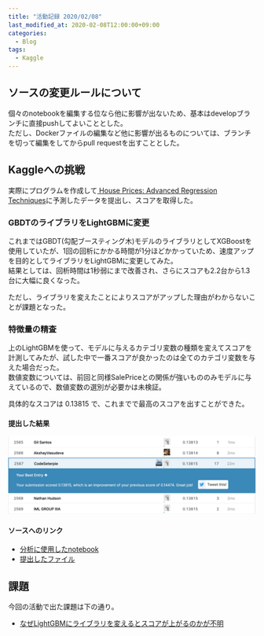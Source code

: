 ```yaml
---
title: "活動記録 2020/02/08"
last_modified_at: 2020-02-08T12:00:00+09:00
categories:
  - Blog
tags:
  - Kaggle
---
```


## ソースの変更ルールについて
個々のnotebookを編集する位なら他に影響が出ないため、基本はdevelopブランチに直接pushしてよいこととした。  
ただし、Dockerファイルの編集など他に影響が出るものについては、ブランチを切って編集をしてからpull requestを出すこととした。

## Kaggleへの挑戦
実際にプログラムを作成して[
House Prices: Advanced Regression Techniques](https://www.kaggle.com/c/house-prices-advanced-regression-techniques/overview)に予測したデータを提出し、スコアを取得した。  

### GBDTのライブラリをLightGBMに変更
これまではGBDT(勾配ブースティング木)モデルのライブラリとしてXGBoostを使用していたが、1回の回析にかかる時間が1分ほどかかっていため、速度アップを目的としてライブラリをLightGBMに変更してみた。  
結果としては、回析時間は1秒弱にまで改善され、さらにスコアも2.2台から1.3台に大幅に良くなった。  

ただし、ライブラリを変えたことによりスコアがアップした理由がわからないことが課題となった。

### 特徴量の精査
上のLightGBMを使って、モデルに与えるカテゴリ変数の種類を変えてスコアを計測してみたが、試した中で一番スコアが良かったのは全てのカテゴリ変数を与えた場合だった。  
数値変数については、前回と同様SalePriceとの関係が強いもののみモデルに与えているので、数値変数の選別が必要かは未検証。

具体的なスコアは 0.13815 で、これまでで最高のスコアを出すことができた。
#### 提出した結果
<img src="https://github.com/CodeSeterpie/CodeSeterpie/blob/develop/Kaggle/HousePrices/output/main/20200208/HousePriceScore_20200208.jpg" width="800">

#### ソースへのリンク
* [分析に使用したnotebook](https://github.com/CodeSeterpie/CodeSeterpie/blob/develop/Kaggle/HousePrices/notebook/main/20200208/mainnote.ipynb)
* [提出したファイル](https://github.com/CodeSeterpie/CodeSeterpie/blob/develop/Kaggle/HousePrices/output/main/20200208/submission.csv)

## 課題
今回の活動で出た課題は下の通り。
* [なぜLightGBMにライブラリを変えるとスコアが上がるのかが不明](/CodeSeterpie/CodeSeterpie/issues/28)



